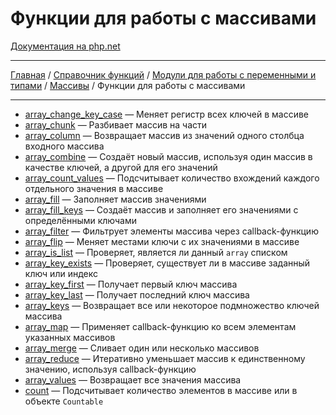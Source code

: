 # Функции для работы с массивами

[Документация на php.net](https://www.php.net/manual/ru/ref.array.php)

---

[Главная](../../../../README.md) / [Справочник функций](../../../funcref.md) /
[Модули для работы с переменными и типами](../../vartype.md) / [Массивы](../array.md) / Функции для
работы с массивами

---

-   [array_change_key_case](./func/array_change_key_case.md) &mdash; Меняет регистр всех ключей в
    массиве
-   [array_chunk](./func/array_chunk.md) &mdash; Разбивает массив на части
-   [array_column](./func/array_column.md) &mdash; Возвращает массив из значений одного столбца
    входного массива
-   [array_combine](./func/array_combine.md) &mdash; Создаёт новый массив, используя один массив в
    качестве ключей, а другой для его значений
-   [array_count_values](./func/array_count_values.md) &mdash; Подсчитывает количество вхождений
    каждого отдельного значения в массиве
-   [array_fill](./func/array_fill.md) &mdash; Заполняет массив значениями
-   [array_fill_keys](./func/array_fill_keys.md) &mdash; Создаёт массив и заполняет его значениями с
    определёнными ключами
-   [array_filter](./func/array_filter.md) &mdash; Фильтрует элементы массива через callback-функцию
-   [array_flip](./func/array_flip.md) &mdash; Меняет местами ключи с их значениями в массиве
-   [array_is_list](./func/array_is_list.md) &mdash; Проверяет, является ли данный `array` списком
-   [array_key_exists](./func/array_key_exists.md) &mdash; Проверяет, существует ли в массиве
    заданный ключ или индекс
-   [array_key_first](./func/array_key_first.md) &mdash; Получает первый ключ массива
-   [array_key_last](./func/array_key_last.md) &mdash; Получает последний ключ массива
-   [array_keys](./func/array_keys.md) &mdash; Возвращает все или некоторое подмножество ключей
    массива
-   [array_map](./func/array_map.md) &mdash; Применяет callback-функцию ко всем элементам указанных
    массивов
-   [array_merge](./func/array_merge.md) &mdash; Сливает один или несколько массивов
-   [array_reduce](./func/array_reduce.md) &mdash; Итеративно уменьшает массив к единственному
    значению, используя callback-функцию
-   [array_values](./func/array_values.md) &mdash; Возвращает все значения массива
-   [count](./func/count.md) &mdash; Подсчитывает количество элементов в массиве или в объекте
    `Countable`
